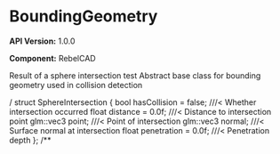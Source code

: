 # BoundingGeometry

**API Version:** 1.0.0

**Component:** RebelCAD

Result of a sphere intersection test Abstract base class for bounding geometry used in collision detection

/
struct SphereIntersection {
    bool hasCollision = false;        ///< Whether intersection occurred
    float distance = 0.0f;            ///< Distance to intersection point
    glm::vec3 point;                  ///< Point of intersection
    glm::vec3 normal;                 ///< Surface normal at intersection
    float penetration = 0.0f;         ///< Penetration depth
};
/**

